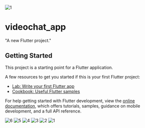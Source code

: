 ![1](https://github.com/Kshitizchahar/videochat_app/assets/72927437/a2388ffd-bf9e-45ec-b55d-f8dc4f7a8dda)
# videochat_app

"A new Flutter project."

## Getting Started

This project is a starting point for a Flutter application.

A few resources to get you started if this is your first Flutter project:

- [Lab: Write your first Flutter app](https://docs.flutter.dev/get-started/codelab)
- [Cookbook: Useful Flutter samples](https://docs.flutter.dev/cookbook)

For help getting started with Flutter development, view the
[online documentation](https://docs.flutter.dev/), which offers tutorials,
samples, guidance on mobile development, and a full API reference.



![6](https://github.com/Kshitizchahar/videochat_app/assets/72927437/2a8b43b7-7d6e-42cf-8b9e-c1a6fa88df10)
![5](https://github.com/Kshitizchahar/videochat_app/assets/72927437/54cb4a7f-17cb-4856-974e-bf8bc655e510)
![4](https://github.com/Kshitizchahar/videochat_app/assets/72927437/3d30a0ff-2b8a-4b0a-bc59-0e54215bc8a1)
![3](https://github.com/Kshitizchahar/videochat_app/assets/72927437/6d38bd36-e341-443b-90a5-686d38a3ea26)
![2](https://github.com/Kshitizchahar/videochat_app/assets/72927437/4e82c83b-53e9-4579-a340-6dd82d76ae44)
![1](https://github.com/Kshitizchahar/videochat_app/assets/72927437/664caea7-b13f-40b1-ab8b-084c7225a607)

